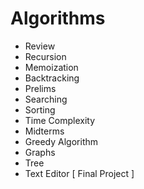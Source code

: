 # Algorithms

- Review
- Recursion
- Memoization
- Backtracking
- Prelims
- Searching
- Sorting
- Time Complexity
- Midterms
- Greedy Algorithm
- Graphs
- Tree
- Text Editor [ Final Project ]